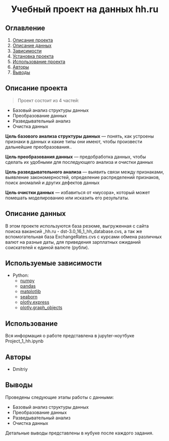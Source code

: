 

# <center> Учебный проект на данных hh.ru </center>
## Оглавление
1. [Описание проекта](#Описание-проекта)
2. [Описание данных](#Описание-данных)
3. [Зависимости](#Зависимости)
4. [Установка проекта](#Установка-проекта)
5. [Использование проекта](#Использование-проекта)
6. [Авторы](#Авторы)
7. [Выводы](Использование-проекта)

## Описание проекта

> Проект состоит из 4 частей:
* Базовый анализ структуры данных
* Преобразование данных
* Разведывательный анализ
* Очистка данных

**Цель базового анализа структуры данных** — понять, как устроены признаки в данных и какие типы они имеют, чтобы произвести дальнейшие преобразования..

**Цель преобразования данных** — предобработка данных, чтобы сделать их удобными для последующего анализа и очистки данных

**Цель разведывательного анализа** — выявить связи между признаками, выявление закономерностей, определение 
распределений признаков, поиск аномалий и других дефектов данных

**Цель очистки данных** — избавиться от «мусора», который может помешать моделированию или исказить его результаты. 






## Описание данных
В этом проекте используются база резюме, выгруженная с сайта поиска вакансий _hh.ru - dst-3.0_16_1_hh_database.cvs, а так же вспомогательная база ExchangeRates.cvs с курсами обмена различных валют на разные даты, для приведения зарплатных ожиданий соискателей к единой валюте (рубли).




## Используемые зависимости
* Python:
    * [numpy ](https://numpy.org)
    * [pandas ](https://pandas.pydata.org)
    * [matplotlib ](https://matplotlib.org)
    * [seaborn](https://seaborn.pydata.org)
    * [plotly.express](https://plotly.com/python/plotly-express/)
    * [plotly.graph_objects](https://plotly.com/python/)




## Использование
Вся информация о работе представлена в jupyter-ноутбуке Project_1_hh.ipynb

## Авторы

* Dmitriy

## Выводы

Проведены следующие этапы работы с данными:
* Базовый анализ структуры данных
* Преобразование данных
* Разведывательный анализ
* Очистка данных

Детальные выводы представлены в нубуке после каждого задания.
